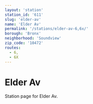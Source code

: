 ```yaml
---
layout: 'station'
station_id: '611'
slug: 'elder-av'
name: 'Elder Av'
permalink: '/stations/elder-av-6,6x/'
borough: 'Bronx'
neighborhood: 'Soundview'
zip_code: '10472'
routes:
  - 6,
  - 6X
---
```

# Elder Av

Station page for Elder Av.
